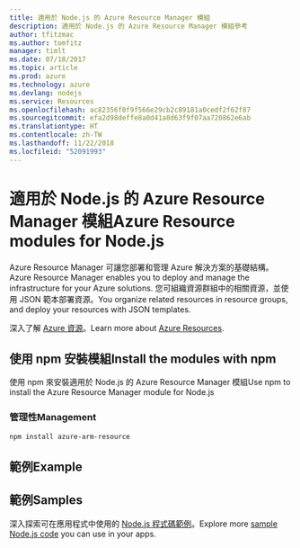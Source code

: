 ```yaml
---
title: 適用於 Node.js 的 Azure Resource Manager 模組
description: 適用於 Node.js 的 Azure Resource Manager 模組參考
author: tfitzmac
ms.author: tomfitz
manager: timlt
ms.date: 07/18/2017
ms.topic: article
ms.prod: azure
ms.technology: azure
ms.devlang: nodejs
ms.service: Resources
ms.openlocfilehash: ac82356f0f9f566e29cb2c89181a0cedf2f62f87
ms.sourcegitcommit: efa2d98deffe8a0d41a8d63f9f07aa720862e6ab
ms.translationtype: HT
ms.contentlocale: zh-TW
ms.lasthandoff: 11/22/2018
ms.locfileid: "52091993"
---
```

# <a name="azure-resource-modules-for-nodejs"></a><span data-ttu-id="872a5-103">適用於 Node.js 的 Azure Resource Manager 模組</span><span class="sxs-lookup"><span data-stu-id="872a5-103">Azure Resource modules for Node.js</span></span>

<span data-ttu-id="872a5-104">Azure Resource Manager 可讓您部署和管理 Azure 解決方案的基礎結構。</span><span class="sxs-lookup"><span data-stu-id="872a5-104">Azure Resource Manager enables you to deploy and manage the infrastructure for your Azure solutions.</span></span> <span data-ttu-id="872a5-105">您可組織資源群組中的相關資源，並使用 JSON 範本部署資源。</span><span class="sxs-lookup"><span data-stu-id="872a5-105">You organize related resources in resource groups, and deploy your resources with JSON templates.</span></span>

<span data-ttu-id="872a5-106">深入了解 [Azure 資源](https://docs.microsoft.com/azure/azure-resource-manager/)。</span><span class="sxs-lookup"><span data-stu-id="872a5-106">Learn more about [Azure Resources](https://docs.microsoft.com/azure/azure-resource-manager/).</span></span>

## <a name="install-the-modules-with-npm"></a><span data-ttu-id="872a5-107">使用 npm 安裝模組</span><span class="sxs-lookup"><span data-stu-id="872a5-107">Install the modules with npm</span></span>

<span data-ttu-id="872a5-108">使用 npm 來安裝適用於 Node.js 的 Azure Resource Manager 模組</span><span class="sxs-lookup"><span data-stu-id="872a5-108">Use npm to install the Azure Resource Manager module for Node.js</span></span>

### <a name="management"></a><span data-ttu-id="872a5-109">管理性</span><span class="sxs-lookup"><span data-stu-id="872a5-109">Management</span></span>

```bash
npm install azure-arm-resource
```

## <a name="example"></a><span data-ttu-id="872a5-110">範例</span><span class="sxs-lookup"><span data-stu-id="872a5-110">Example</span></span>

## <a name="samples"></a><span data-ttu-id="872a5-111">範例</span><span class="sxs-lookup"><span data-stu-id="872a5-111">Samples</span></span>

<span data-ttu-id="872a5-112">深入探索可在應用程式中使用的 [Node.js 程式碼範例](https://azure.microsoft.com/resources/samples/?platform=nodejs)。</span><span class="sxs-lookup"><span data-stu-id="872a5-112">Explore more [sample Node.js code](https://azure.microsoft.com/resources/samples/?platform=nodejs) you can use in your apps.</span></span>